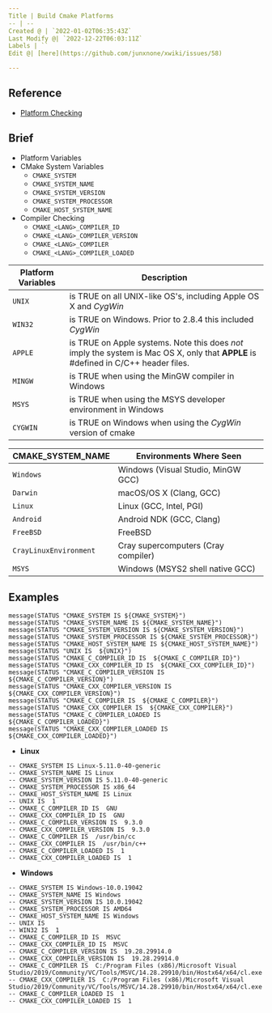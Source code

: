 ```yaml
---
Title | Build Cmake Platforms
-- | --
Created @ | `2022-01-02T06:35:43Z`
Last Modify @| `2022-12-22T06:03:11Z`
Labels | ``
Edit @| [here](https://github.com/junxnone/xwiki/issues/58)

---
```

## Reference

- [Platform Checking](https://gitlab.kitware.com/cmake/community/-/wikis/doc/tutorials/How-To-Write-Platform-Checks#platform-checking)

## Brief
- Platform Variables
- CMake System Variables
  - `CMAKE_SYSTEM`
  - `CMAKE_SYSTEM_NAME`
  - `CMAKE_SYSTEM_VERSION`
  - `CMAKE_SYSTEM_PROCESSOR`
  - `CMAKE_HOST_SYSTEM_NAME`
- Compiler Checking
  - `CMAKE_<LANG>_COMPILER_ID`
  - `CMAKE_<LANG>_COMPILER_VERSION`
  - `CMAKE_<LANG>_COMPILER`
  - `CMAKE_<LANG>_COMPILER_LOADED`

Platform Variables | Description
-- | --
`UNIX` |  is TRUE on all UNIX-like OS's, including Apple OS X and *CygWin*
`WIN32` | is TRUE on Windows. Prior to 2.8.4 this included *CygWin*
`APPLE` | is TRUE on Apple systems. Note this does *not* imply the system is Mac OS X, only that **APPLE** is #defined in C/C++ header files.
`MINGW` | is TRUE when using the MinGW compiler in Windows
`MSYS` | is TRUE when using the MSYS developer environment in Windows
`CYGWIN` | is TRUE on Windows when using the *CygWin* version of cmake


CMAKE_SYSTEM_NAME | Environments Where Seen
-------|-------------------------
`Windows` | Windows (Visual Studio, MinGW GCC) 
`Darwin` | macOS/OS X (Clang, GCC) 
`Linux` | Linux (GCC, Intel, PGI) 
`Android` | Android NDK (GCC, Clang) 
`FreeBSD` | FreeBSD 
`CrayLinuxEnvironment` | Cray supercomputers (Cray compiler) 
`MSYS` | Windows (MSYS2 shell native GCC) 


## Examples

```
message(STATUS "CMAKE_SYSTEM IS ${CMAKE_SYSTEM}")
message(STATUS "CMAKE_SYSTEM_NAME IS ${CMAKE_SYSTEM_NAME}")
message(STATUS "CMAKE_SYSTEM_VERSION IS ${CMAKE_SYSTEM_VERSION}")
message(STATUS "CMAKE_SYSTEM_PROCESSOR IS ${CMAKE_SYSTEM_PROCESSOR}")
message(STATUS "CMAKE_HOST_SYSTEM_NAME IS ${CMAKE_HOST_SYSTEM_NAME}")
message(STATUS "UNIX IS  ${UNIX}")
message(STATUS "CMAKE_C_COMPILER_ID IS  ${CMAKE_C_COMPILER_ID}")
message(STATUS "CMAKE_CXX_COMPILER_ID IS  ${CMAKE_CXX_COMPILER_ID}")
message(STATUS "CMAKE_C_COMPILER_VERSION IS  ${CMAKE_C_COMPILER_VERSION}")
message(STATUS "CMAKE_CXX_COMPILER_VERSION IS  ${CMAKE_CXX_COMPILER_VERSION}")
message(STATUS "CMAKE_C_COMPILER IS  ${CMAKE_C_COMPILER}")
message(STATUS "CMAKE_CXX_COMPILER IS  ${CMAKE_CXX_COMPILER}")
message(STATUS "CMAKE_C_COMPILER_LOADED IS  ${CMAKE_C_COMPILER_LOADED}")
message(STATUS "CMAKE_CXX_COMPILER_LOADED IS  ${CMAKE_CXX_COMPILER_LOADED}")
```
- **Linux**
```
-- CMAKE_SYSTEM IS Linux-5.11.0-40-generic
-- CMAKE_SYSTEM_NAME IS Linux
-- CMAKE_SYSTEM_VERSION IS 5.11.0-40-generic
-- CMAKE_SYSTEM_PROCESSOR IS x86_64
-- CMAKE_HOST_SYSTEM_NAME IS Linux
-- UNIX IS  1
-- CMAKE_C_COMPILER_ID IS  GNU
-- CMAKE_CXX_COMPILER_ID IS  GNU
-- CMAKE_C_COMPILER_VERSION IS  9.3.0
-- CMAKE_CXX_COMPILER_VERSION IS  9.3.0
-- CMAKE_C_COMPILER IS  /usr/bin/cc
-- CMAKE_CXX_COMPILER IS  /usr/bin/c++
-- CMAKE_C_COMPILER_LOADED IS  1
-- CMAKE_CXX_COMPILER_LOADED IS  1
```
- **Windows**
```
-- CMAKE_SYSTEM IS Windows-10.0.19042
-- CMAKE_SYSTEM_NAME IS Windows
-- CMAKE_SYSTEM_VERSION IS 10.0.19042
-- CMAKE_SYSTEM_PROCESSOR IS AMD64
-- CMAKE_HOST_SYSTEM_NAME IS Windows
-- UNIX IS
-- WIN32 IS  1
-- CMAKE_C_COMPILER_ID IS  MSVC
-- CMAKE_CXX_COMPILER_ID IS  MSVC
-- CMAKE_C_COMPILER_VERSION IS  19.28.29914.0
-- CMAKE_CXX_COMPILER_VERSION IS  19.28.29914.0
-- CMAKE_C_COMPILER IS  C:/Program Files (x86)/Microsoft Visual Studio/2019/Community/VC/Tools/MSVC/14.28.29910/bin/Hostx64/x64/cl.exe
-- CMAKE_CXX_COMPILER IS  C:/Program Files (x86)/Microsoft Visual Studio/2019/Community/VC/Tools/MSVC/14.28.29910/bin/Hostx64/x64/cl.exe
-- CMAKE_C_COMPILER_LOADED IS  1
-- CMAKE_CXX_COMPILER_LOADED IS  1
```
